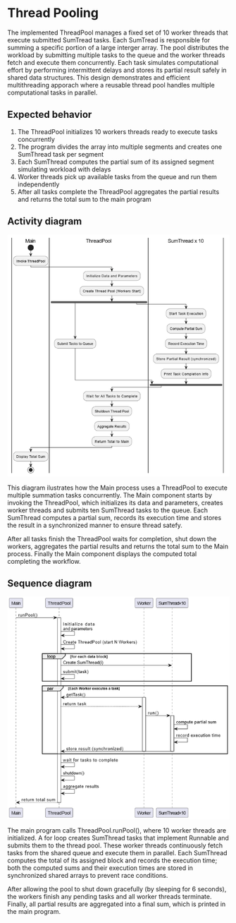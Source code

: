 # Thread Pooling
The implemented ThreadPool manages a fixed set of 10 worker threads that execute submitted SumTread tasks. Each SumTread is responsible for summing a specific portion of a large interger array. The pool distributes the workload by submitting multiple tasks to the queue and the worker threads fetch and execute them concurrently. Each task simulates computational effort by performing intermittent delays and stores its partial result safely in shared data structures. This design demonstrates and efficient multithreading apporach where a reusable thread pool handles multiple computational tasks in parallel.

## Expected behavior
1. The ThreadPool initializes 10 workers threads ready to execute tasks concurrently
2. The program divides the array into multiple segments and creates one SumThread task per segment
3. Each SumThread computes the partial sum of its assigned segment simulating workload with delays
4. Worker threads pick up available tasks from the queue and run them independently
5. After all tasks complete the ThreadPool aggregates the partial results and returns the total sum to the main program

## Activity diagram
![](activity_diagram_thread_pooling.png)

This diagram ilustrates how the Main process uses a ThreadPool to execute multiple summation tasks concurrently. The Main component starts by invoking the ThreadPool, which initializes its data and parameters, creates worker threads and submits ten SumThread tasks to the queue. Each SumThread computes a partial sum, records its execution time and stores the result in a synchronized manner to ensure thread satefy.

After all tasks finish the ThreadPool waits for completion, shut down the workers, aggregates the partial results and returns the total sum to the Main process. Finally the Main component displays the computed total completing the workflow.

## Sequence diagram
![](sequence_diagram_thread_pooling.png)

The main program calls ThreadPool.runPool(), where 10 worker threads are initialized. A for loop creates SumThread tasks that implement Runnable and submits them to the thread pool. These worker threads continuously fetch tasks from the shared queue and execute them in parallel. Each SumThread computes the total of its assigned block and records the execution time; both the computed sums and their execution times are stored in synchronized shared arrays to prevent race conditions.

After allowing the pool to shut down gracefully (by sleeping for 6 seconds), the workers finish any pending tasks and all worker threads terminate. Finally, all partial results are aggregated into a final sum, which is printed in the main program.
